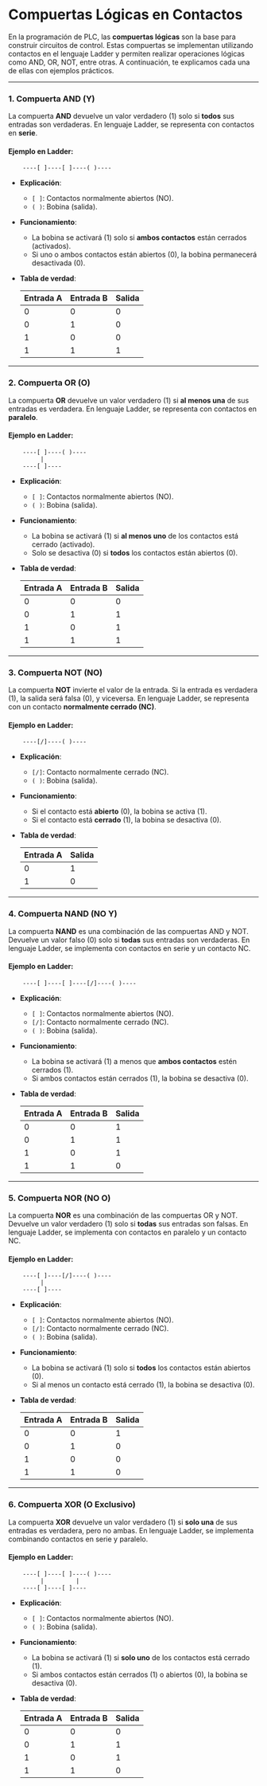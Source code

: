 
#  **Compuertas Lógicas en Contactos**  

En la programación de PLC, las **compuertas lógicas** son la base para construir circuitos de control. Estas compuertas se implementan utilizando contactos en el lenguaje Ladder y permiten realizar operaciones lógicas como AND, OR, NOT, entre otras. A continuación, te explicamos cada una de ellas con ejemplos prácticos.  

---

### **1. Compuerta AND (Y)**  
La compuerta **AND** devuelve un valor verdadero (1) solo si **todos** sus entradas son verdaderas. En lenguaje Ladder, se representa con contactos en **serie**.  

#### **Ejemplo en Ladder**:  
```
    ----[ ]----[ ]----( )----
```  

- **Explicación**:  
  - `[ ]`: Contactos normalmente abiertos (NO).  
  - `( )`: Bobina (salida).  

- **Funcionamiento**:  
  - La bobina se activará (1) solo si **ambos contactos** están cerrados (activados).  
  - Si uno o ambos contactos están abiertos (0), la bobina permanecerá desactivada (0).  

- **Tabla de verdad**:  

  | Entrada A | Entrada B | Salida |
  |-----------|-----------|--------|
  |     0     |     0     |   0    |
  |     0     |     1     |   0    |
  |     1     |     0     |   0    |
  |     1     |     1     |   1    |

---

### **2. Compuerta OR (O)**  
La compuerta **OR** devuelve un valor verdadero (1) si **al menos una** de sus entradas es verdadera. En lenguaje Ladder, se representa con contactos en **paralelo**.  

#### **Ejemplo en Ladder**:  
```
    ----[ ]----( )----
         |
    ----[ ]----
```  

- **Explicación**:  
  - `[ ]`: Contactos normalmente abiertos (NO).  
  - `( )`: Bobina (salida).  

- **Funcionamiento**:  
  - La bobina se activará (1) si **al menos uno** de los contactos está cerrado (activado).  
  - Solo se desactiva (0) si **todos** los contactos están abiertos (0).  

- **Tabla de verdad**:  

  | Entrada A | Entrada B | Salida |
  |-----------|-----------|--------|
  |     0     |     0     |   0    |
  |     0     |     1     |   1    |
  |     1     |     0     |   1    |
  |     1     |     1     |   1    |

---

### **3. Compuerta NOT (NO)**  
La compuerta **NOT** invierte el valor de la entrada. Si la entrada es verdadera (1), la salida será falsa (0), y viceversa. En lenguaje Ladder, se representa con un contacto **normalmente cerrado (NC)**.  

#### **Ejemplo en Ladder**:  
```
    ----[/]----( )----
```  

- **Explicación**:  
  - `[/]`: Contacto normalmente cerrado (NC).  
  - `( )`: Bobina (salida).  

- **Funcionamiento**:  
  - Si el contacto está **abierto** (0), la bobina se activa (1).  
  - Si el contacto está **cerrado** (1), la bobina se desactiva (0).  

- **Tabla de verdad**:  

  | Entrada A | Salida |
  |-----------|--------|
  |     0     |   1    |
  |     1     |   0    |

---

### **4. Compuerta NAND (NO Y)**  
La compuerta **NAND** es una combinación de las compuertas AND y NOT. Devuelve un valor falso (0) solo si **todas** sus entradas son verdaderas. En lenguaje Ladder, se implementa con contactos en serie y un contacto NC.  

#### **Ejemplo en Ladder**:  
```
    ----[ ]----[ ]----[/]----( )----
```  

- **Explicación**:  
  - `[ ]`: Contactos normalmente abiertos (NO).  
  - `[/]`: Contacto normalmente cerrado (NC).  
  - `( )`: Bobina (salida).  

- **Funcionamiento**:  
  - La bobina se activará (1) a menos que **ambos contactos** estén cerrados (1).  
  - Si ambos contactos están cerrados (1), la bobina se desactiva (0).  

- **Tabla de verdad**:  

  | Entrada A | Entrada B | Salida |
  |-----------|-----------|--------|
  |     0     |     0     |   1    |
  |     0     |     1     |   1    |
  |     1     |     0     |   1    |
  |     1     |     1     |   0    |

---

### **5. Compuerta NOR (NO O)**  
La compuerta **NOR** es una combinación de las compuertas OR y NOT. Devuelve un valor verdadero (1) solo si **todas** sus entradas son falsas. En lenguaje Ladder, se implementa con contactos en paralelo y un contacto NC.  

#### **Ejemplo en Ladder**:  
```
    ----[ ]----[/]----( )----
         |
    ----[ ]----
```  

- **Explicación**:  
  - `[ ]`: Contactos normalmente abiertos (NO).  
  - `[/]`: Contacto normalmente cerrado (NC).  
  - `( )`: Bobina (salida).  

- **Funcionamiento**:  
  - La bobina se activará (1) solo si **todos** los contactos están abiertos (0).  
  - Si al menos un contacto está cerrado (1), la bobina se desactiva (0).  

- **Tabla de verdad**: 

  | Entrada A | Entrada B | Salida |
  |-----------|-----------|--------|
  |     0     |     0     |   1    |
  |     0     |     1     |   0    |
  |     1     |     0     |   0    |
  |     1     |     1     |   0    |

---

### **6. Compuerta XOR (O Exclusivo)**  
La compuerta **XOR** devuelve un valor verdadero (1) si **solo una** de sus entradas es verdadera, pero no ambas. En lenguaje Ladder, se implementa combinando contactos en serie y paralelo.  

#### **Ejemplo en Ladder**:  
```
    ----[ ]----[ ]----( )----
         |         |
    ----[ ]----[ ]----
```  

- **Explicación**:  
  - `[ ]`: Contactos normalmente abiertos (NO).  
  - `( )`: Bobina (salida).  

- **Funcionamiento**:  
  - La bobina se activará (1) si **solo uno** de los contactos está cerrado (1).  
  - Si ambos contactos están cerrados (1) o abiertos (0), la bobina se desactiva (0).  

- **Tabla de verdad**:  

  | Entrada A | Entrada B | Salida |
  |-----------|-----------|--------|
  |     0     |     0     |   0    |
  |     0     |     1     |   1    |
  |     1     |     0     |   1    |
  |     1     |     1     |   0    |


